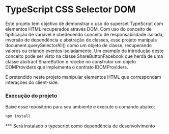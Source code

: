 # TypeScript CSS Selector DOM

Este projeto tem objetivo de demonstrar o uso do superset TypeScript com elementos HTML recuperados através DOM. Com uso do conceito de tipificação de variável e obedecendo conceito de responsabilidade isolada, inversão de dependência e abstração de classes, esse projeto manipula document.querySelectorAll() como um objeto de classe, recuperando valores ou criando eventos isoladamente. Um exemplo da introdução deste conceito pode ser visto na classe ShareButtonFacebook que herda de uma classe abstract ShareButton e recebe no construtor um objeto DOMProviders que implementa o contrato IDOMProviders.

É pretendido neste projeto manipular elementos HTML que correspondam interações do client-side. 

### Execução do projeto

Baixe esse repositório para seu ambiente e execute o comando abaixo:
```sh
npm install
```

*** Será instalado o typescript como dependência de desenvolvimento